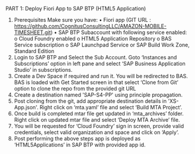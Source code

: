PART 1: Deploy Fiori App to SAP BTP (HTML5 Application)
1. Prerequisites
Make sure you have:
•	Fiori app (GIT URL : https://github.com/CognitusConsultingLLC/AMAZON-MOBILE-TIMESHEET.git)
•	SAP BTP Subaccount with following service enabled:
o	Cloud Foundry enabled
o	HTML5 Application Repository
o	BAS Service subscription
o	SAP Launchpad Service or SAP Build Work Zone, Standard Edition
3. Login to SAP BTP and Select the Sub Account. Goto ‘Instances and Subscriptions’ option in left pane and select ‘SAP Business Application Studio’ in subscriptions. 
4. Create a Dev Space if required and run it. You will be redirected to BAS. BAS is loaded with Get Started screen in that select ‘Clone from Git’ option to clone the repo from the provided git URL
5. Create a destination named 'SAP-S4-PP' using principle propagation.
6. Post cloning from the git, add appropriate destination details in 'XS-App.json'. Right click on ‘mta.yaml’ file and select ‘Build MTA Project’.
7. Once build is completed mtar file get updated in ‘mta_archives’ folder. Right click on updated mtar file and select ‘Deploy MTA Archive’ file.
8. You will be requested for ‘Cloud Foundry’ sign in screen, provide valid credentials, select valid organization and space and click on ‘Apply’.
9. Post performing the above steps app is deployed as ‘HTML5Applications’ in SAP BTP with provided app id.
